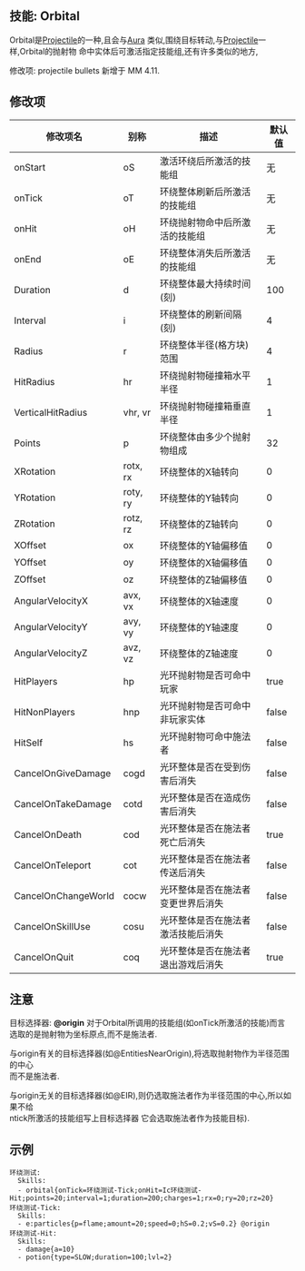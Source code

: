 技能: Orbital
--------------------------

Orbital是[Projectile](技能/列表/projectile)的一种,且会与[Aura](/技能/列表/aura)
类似,围绕目标转动,与[Projectile](技能/列表/projectile)一样,Orbital的抛射物
命中实体后可激活指定技能组,还有许多类似的地方,

修改项: projectile bullets 新增于 MM 4.11.

修改项
----------

| 修改项名 | 别称    | 描述                                                                                                    | 默认值 |
|-----------|------------|----------------------------------------------------------------------------------------------------------------|---------------|
| onStart             | oS       | 激活环绕后所激活的技能组 | 无          |
| onTick              | oT       | 环绕整体刷新后所激活的技能组 | 无          |
| onHit               | oH       | 环绕抛射物命中后所激活的技能组 | 无          |
| onEnd               | oE       | 环绕整体消失后所激活的技能组 | 无          |                          | Charges             | c        | 环绕整体最大可命中次数 | 0 |
| Duration            | d        | 环绕整体最大持续时间(刻) | 100 |
| Interval            | i        | 环绕整体的刷新间隔(刻) | 4 |
| Radius              | r        | 环绕整体半径(格方块)范围 | 4 |
| HitRadius           | hr       | 环绕抛射物碰撞箱水平半径 | 1             |
| VerticalHitRadius   | vhr, vr  | 环绕抛射物碰撞箱垂直半径| 1             |
| Points              | p        | 环绕整体由多少个抛射物组成 | 32            |
| XRotation           | rotx, rx | 环绕整体的X轴转向 | 0             |
| YRotation           | roty, ry | 环绕整体的Y轴转向                                                                                                                                             | 0             |
| ZRotation           | rotz, rz | 环绕整体的Z轴转向                                                                                                                                             | 0             |
| XOffset             | ox       | 环绕整体的Y轴偏移值                                                                                                                               | 0             |
| YOffset             | oy       | 环绕整体的X轴偏移值                                                                                                                               | 0             |
| ZOffset             | oz       | 环绕整体的Z轴偏移值                                                                                                                               | 0             |
| AngularVelocityX    | avx, vx  | 环绕整体的X轴速度                                                                                                                       | 0             |
| AngularVelocityY    | avy, vy  | 环绕整体的Y轴速度                                                                                                                       | 0             |
| AngularVelocityZ    | avz, vz  | 环绕整体的Z轴速度                                                                                                                       | 0             |
| HitPlayers          | hp       | 光环抛射物是否可命中玩家 | true          |
| HitNonPlayers       | hnp      | 光环抛射物是否可命中非玩家实体 | false         |
| HitSelf             | hs       | 光环抛射物可命中施法者 | false         |
| CancelOnGiveDamage  | cogd     | 光环整体是否在受到伤害后消失 | false         |
| CancelOnTakeDamage  | cotd     | 光环整体是否在造成伤害后消失 | false         |
| CancelOnDeath       | cod      | 光环整体是否在施法者死亡后消失 | true          |
| CancelOnTeleport    | cot      | 光环整体是否在施法者传送后消失 | false         |
| CancelOnChangeWorld | cocw     | 光环整体是否在施法者变更世界后消失 | false         |
| CancelOnSkillUse    | cosu     | 光环整体是否在施法者激活技能后消失 | false         |
| CancelOnQuit        | coq      | 光环整体是否在施法者退出游戏后消失 | true          |

  

注意
-------------

目标选择器: **@origin** 对于Orbital所调用的技能组(如onTick所激活的技能)而言  
选取的是抛射物为坐标原点,而不是施法者.

与origin有关的目标选择器(如@EntitiesNearOrigin),将选取抛射物作为半径范围的中心  
而不是施法者.

与origin无关的目标选择器(如@EIR),则仍选取施法者作为半径范围的中心,所以如果不给  
ntick所激活的技能组写上目标选择器 它会选取施法者作为技能目标).

示例
--------

    环绕测试:
      Skills:
      - orbital{onTick=环绕测试-Tick;onHit=Ic环绕测试-Hit;points=20;interval=1;duration=200;charges=1;rx=0;ry=20;rz=20}
    环绕测试-Tick:
      Skills:
      - e:particles{p=flame;amount=20;speed=0;hS=0.2;vS=0.2} @origin
    环绕测试-Hit:
      Skills:
      - damage{a=10}
      - potion{type=SLOW;duration=100;lvl=2}